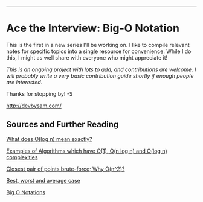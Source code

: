 
****************

# Ace the Interview: Big-O Notation

This is the first in a new series I'll be working on.
I like to compile relevant notes for specific topics into a single resource for convenience. While I do this, I might as well share with everyone who might appreciate it!

*This is an ongoing project with lots to add, and contributions are welcome. I will probably write a very basic contribution guide shortly if enough people are interested.*

Thanks for stopping by! -S

http://devbysam.com/

## Sources and Further Reading
[What does O(log n) mean exactly?](http://stackoverflow.com/questions/2307283/what-does-olog-n-mean-exactly)

[Examples of Algorithms which have O(1), O(n log n) and O(log n) complexities](http://stackoverflow.com/questions/1592649/examples-of-algorithms-which-has-o1-on-log-n-and-olog-n-complexities)

[Closest pair of points brute-force; Why O(n^2)?](http://stackoverflow.com/questions/41705567/closest-pair-of-points-brute-force-why-on2)

[Best, worst and average case](https://en.wikipedia.org/wiki/Best,_worst_and_average_case)

[Big O Notations](https://www.youtube.com/watch?v=V6mKVRU1evU)
